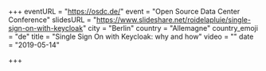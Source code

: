 +++
eventURL = "https://osdc.de/"
event = "Open Source Data Center Conference"
slidesURL = "https://www.slideshare.net/roidelapluie/single-sign-on-with-keycloak"
city = "Berlin"
country = "Allemagne"
country_emoji = "de"
title = "Single Sign On with Keycloak: why and how"
video = ""
date = "2019-05-14"

+++

